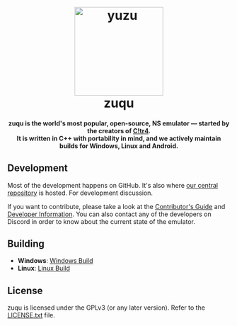 <!--
SPDX-FileCopyrightText: 2024 zuqu Emulator Project
SPDX-License-Identifier: GPL-2.0-or-later
-->

<h1 align="center">
  <br>
  <img src="https://i.ibb.co/Jrzm1zn/e7813667b58693e90693448a350b51f166e0f170-00.jpg" alt="yuzu" width="200">
  <br>
  <b>zuqu</b>
  <br>
</h1>

<h4 align="center"><b>zuqu</b> is the world's most popular, open-source, NS emulator — started by the creators of <a href="https://citra-emu.org" target="_blank">C!tr4</a>.
<br>
It is written in C++ with portability in mind, and we actively maintain builds for Windows, Linux and Android.
</h4>

## Development

Most of the development happens on GitHub. It's also where [our central repository](https://github.com/SametChan/zuqu) is hosted. For development discussion.

If you want to contribute, please take a look at the [Contributor's Guide](https://github.com/SametChan/zuqu/wiki/Contributing) and [Developer Information](https://github.com/zuqu/zuqu/wiki/Developer-Information).
You can also contact any of the developers on Discord in order to know about the current state of the emulator.

## Building

* __Windows__: [Windows Build](https://github.com/SametChan/zuqu/wiki/Building-For-Windows)
* __Linux__: [Linux Build](https://github.com/SametChan/zuqu/wiki/Building-For-Linux)

## License

zuqu is licensed under the GPLv3 (or any later version). Refer to the [LICENSE.txt](https://github.com/SametChan/zuqu/blob/master/LICENSE.txt) file.
